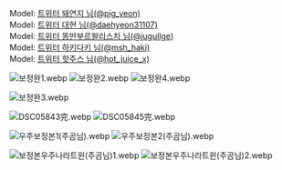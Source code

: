 ﻿---
dddd: 2024.03.09 서코 토
nickname: 케로로 팀코
sns_type: x
sns_id: jugullge+pig_yeon+daehyeon31107+msh_haki+hot_juice_x
---

<a name="jugullge+pig_yeon+daehyeon31107+msh_haki+hot_juice_x"></a>
Model: <a href="https://x.com/pig_yeon" target="_blank">트위터 돼연지 님(@pig_yeon)</a>  
Model: <a href="https://x.com/daehyeon31107" target="_blank">트위터 대현 님(@daehyeon31107)</a>  
Model: <a href="https://x.com/jugullge" target="_blank">트위터 똥만부르왈리스차 님(@jugullge)</a>  
Model: <a href="https://x.com/msh_haki" target="_blank">트위터 하키다키 님(@msh_haki)</a>  
Model: <a href="https://x.com/hot_juice_x" target="_blank">트위터 핫주스 님(@hot_juice_x)</a>

![보정완1.webp](/assets/img/2024/03-09/돼연지/보정완1.webp)
![보정완2.webp](/assets/img/2024/03-09/돼연지/보정완2.webp)
![보정완4.webp](/assets/img/2024/03-09/돼연지/보정완4.webp)

![보정완3.webp](/assets/img/2024/03-09/돼연지+대현/보정완3.webp)

![DSC05843完.webp](/assets/img/2024/03-09/똥만부르왈리스차/DSC05843-3完.webp)
![DSC05845完.webp](/assets/img/2024/03-09/똥만부르왈리스차/DSC05845完.webp)

![우주보정본1(주곰님).webp](/assets/img/2024/03-09/하키다키/우주보정본1(주곰님).webp)
![우주보정본2(주곰님).webp](/assets/img/2024/03-09/하키다키/우주보정본2(주곰님).webp)

![보정본우주나라트윈(주곰님)1.webp](/assets/img/2024/03-09/핫주스+하키다키/보정본우주나라트윈(주곰님)1.webp)
![보정본우주나라트윈(주곰님)2.webp](/assets/img/2024/03-09/핫주스+하키다키/보정본우주나라트윈(주곰님)2.webp)
